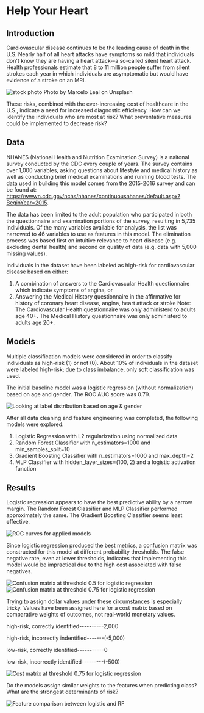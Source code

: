 # Help Your Heart

## Introduction

Cardiovascular disease continues to be the leading cause of death in the U.S.  Nearly half of all heart attacks have symptoms so mild that individuals don't know they are having a heart attack--a so-called silent heart attack.  Health professionals estimate that 8 to 11 million people suffer from silent strokes each year in which individuals are asymptomatic but would have evidence of a stroke on an MRI.

![stock photo](img/marcelo-leal-k7ll1hpdhFA-unsplash.jpg)
Photo by Marcelo Leal on Unsplash

These risks, combined with the ever-increasing cost of healthcare in the U.S., indicate a need for increased diagnostic efficiency.  How can we identify the individuals who are most at risk?  What preventative measures could be implemented to decrease risk?

## Data

NHANES (National Health and Nutrition Examination Survey) is a naitonal survey conducted by the CDC every couple of years.  The survey contains over 1,000 variables, asking questions about lifestyle and medical history as well as conducting brief medical examinations and running blood tests.
The data used in building this model comes from the 2015-2016 survey and can be found at:  
https://wwwn.cdc.gov/nchs/nhanes/continuousnhanes/default.aspx?BeginYear=2015.

The data has been limited to the adult population who participated in both the questionnaire and examination portions of the survey, resulting in 5,735 individuals.  Of the many variables available for analysis, the list was narrowed to 46 variables to use as features in this model.  The elimination process was based first on intuitive relevance to heart disease (e.g. excluding dental health) and second on quality of data (e.g. data with 5,000 missing values).

Individuals in the dataset have been labeled as high-risk for cardiovascular disease based on either:

1. A combination of answers to the Cardiovascular Health questionnaire which indicate symptoms of angina, or
2. Answering the Medical History questionnaire in the affirmative for history of coronary heart disease, angina, heart attack or stroke 
Note: The Cardiovascular Health questionnaire was only administerd to adults age 40+.  The Medical History questionnaire was only administerd to adults age 20+.

## Models

Multiple classification models were considered in order to classify individuals as high-risk (1) or not (0).  About 10% of individuals in the dataset were labeled high-risk; due to class imbalance, only soft classification was used.

The initial baseline model was a logistic regression (without normalization) based on age and gender. The ROC AUC score was 0.79.

![Looking at label distribution based on age & gender](img/initial_model_dist.png)

After all data cleaning and feature engineering was completed, the following models were explored:

1. Logistic Regression with L2 regularization using normalized data
2. Random Forest Classifier with n_estimators=1000 and min_samples_split=10
3. Gradient Boosting Classifier with n_estimators=1000 and max_depth=2
4. MLP Classifier with hidden_layer_sizes=(100, 2) and a logistic activation function


## Results

Logistic regression appears to have the best predictive ability by a narrow margin.  The Random Forest Classifier and MLP Classifier performed approximately the same. The Gradient Boosting Classifier seems least effective.

![ROC curves for applied models](img/roc_comparison.png)

Since logistic regression produced the best metrics, a confusion matrix was constructed for this model at different probability thresholds.  The false negative rate, even at lower thresholds, indicates that implementing this model would be impractical due to the high cost associated with false negatives.

![Confusion matrix at threshold 0.5 for logistic regression](img/cf_log.png)
![Confusion matrix at threshold 0.75 for logistic regression](img/cf_log75.png)

Trying to assign dollar values under these circumstances is especially tricky.  Values have been assigned here for a cost matrix based on comparative weights of outcomes, not real-world monetary values.

high-risk, correctly identified----------2,000

high-risk, incorrectly indentified-------(-5,000)

low-risk, correctly identified-----------0

low-risk, incorrectly identified---------(-500)


![Cost matrix at threshold 0.75 for logistic regression](img/cost_matrix.png)

Do the models assign similar weights to the features when predicting class?  What are the strongest determinants of risk?

![Feature comparison between logistic and RF](img/feature_importance.png)
